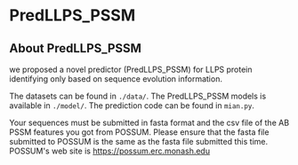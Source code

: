 # PredLLPS_PSSM
## About PredLLPS_PSSM

we proposed a novel predictor (PredLLPS_PSSM) for LLPS protein identifying only based on sequence evolution information.

The datasets can be found in `./data/`. The PredLLPS_PSSM models is available in `./model/`. The prediction code can be found in `mian.py`.

Your sequences must be submitted in fasta format and the csv file of the AB PSSM features you got from POSSUM. Please ensure that the fasta file submitted to POSSUM is the same as the fasta file submitted this time. POSSUM's web site is https://possum.erc.monash.edu
